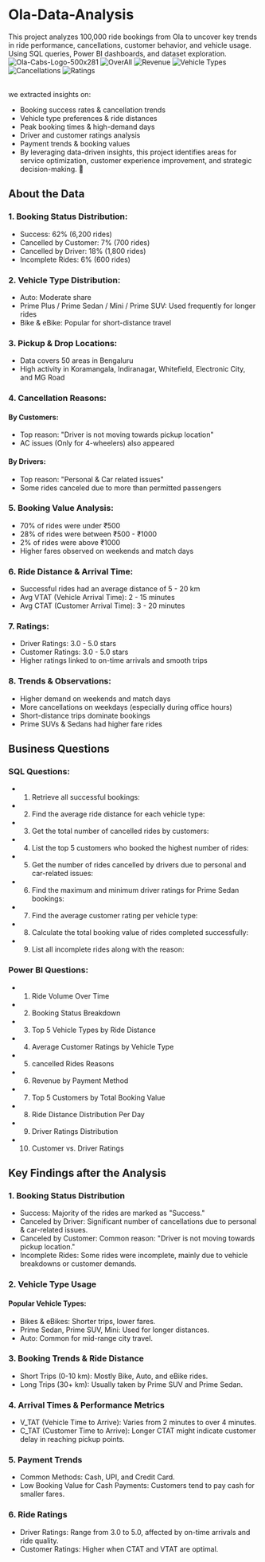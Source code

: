 # Ola-Data-Analysis
This project analyzes 100,000 ride bookings from Ola to uncover key trends in ride performance, cancellations, customer behavior, and vehicle usage. Using SQL queries, Power BI dashboards, and dataset exploration.
![Ola-Cabs-Logo-500x281](https://github.com/user-attachments/assets/f0143e23-2f92-4823-a611-c7819e7faf7d)
![OverAll](https://github.com/user-attachments/assets/71248387-d494-4c2d-85dd-405b7f000b92)
![Revenue](https://github.com/user-attachments/assets/942708ad-9422-40a6-8124-5b46ed9c4797)
![Vehicle Types](https://github.com/user-attachments/assets/52d28ae8-1774-4c8d-9a1d-badba3466ab5)
![Cancellations](https://github.com/user-attachments/assets/95493fc1-2198-4b26-b1a0-24d6b7f3fb27)
![Ratings](https://github.com/user-attachments/assets/60e864b4-e635-4b97-a1c4-c264c65d23c1)



<br/>we extracted insights on:
* Booking success rates & cancellation trends
* Vehicle type preferences & ride distances
* Peak booking times & high-demand days
* Driver and customer ratings analysis
* Payment trends & booking values
* By leveraging data-driven insights, this project identifies areas for service optimization, customer experience improvement, and strategic decision-making. 🚀

## About the Data
### 1. Booking Status Distribution:
* Success: 62% (6,200 rides)
* Cancelled by Customer: 7% (700 rides)
* Cancelled by Driver: 18% (1,800 rides)
* Incomplete Rides: 6% (600 rides)
### 2. Vehicle Type Distribution:
* Auto: Moderate share
* Prime Plus / Prime Sedan / Mini / Prime SUV: Used frequently for longer rides
* Bike & eBike: Popular for short-distance travel
### 3. Pickup & Drop Locations:
* Data covers 50 areas in Bengaluru
* High activity in Koramangala, Indiranagar, Whitefield, Electronic City, and MG Road
### 4. Cancellation Reasons:
#### By Customers:
* Top reason: "Driver is not moving towards pickup location"
* AC issues (Only for 4-wheelers) also appeared
#### By Drivers:
* Top reason: "Personal & Car related issues"
* Some rides canceled due to more than permitted passengers
### 5. Booking Value Analysis:
* 70% of rides were under ₹500
* 28% of rides were between ₹500 - ₹1000
* 2% of rides were above ₹1000
* Higher fares observed on weekends and match days
### 6. Ride Distance & Arrival Time:
* Successful rides had an average distance of 5 - 20 km
* Avg VTAT (Vehicle Arrival Time): 2 - 15 minutes
* Avg CTAT (Customer Arrival Time): 3 - 20 minutes
### 7. Ratings:
* Driver Ratings: 3.0 - 5.0 stars
* Customer Ratings: 3.0 - 5.0 stars
* Higher ratings linked to on-time arrivals and smooth trips
### 8. Trends & Observations:
* Higher demand on weekends and match days
* More cancellations on weekdays (especially during office hours)
* Short-distance trips dominate bookings
* Prime SUVs & Sedans had higher fare rides

## Business Questions
### SQL Questions:
* 1. Retrieve all successful bookings:
* 2. Find the average ride distance for each vehicle type:
* 3. Get the total number of cancelled rides by customers:
* 4. List the top 5 customers who booked the highest number of rides:
* 5. Get the number of rides cancelled by drivers due to personal and car-related issues:
* 6. Find the maximum and minimum driver ratings for Prime Sedan bookings:
* 7. Find the average customer rating per vehicle type:
* 8. Calculate the total booking value of rides completed successfully:
* 9. List all incomplete rides along with the reason:
### Power BI Questions:
* 1. Ride Volume Over Time
* 2. Booking Status Breakdown
* 3. Top 5 Vehicle Types by Ride Distance
* 4. Average Customer Ratings by Vehicle Type
* 5. cancelled Rides Reasons
* 6. Revenue by Payment Method
* 7. Top 5 Customers by Total Booking Value
* 8. Ride Distance Distribution Per Day
* 9. Driver Ratings Distribution
* 10. Customer vs. Driver Ratings

## Key Findings after the Analysis
### 1. Booking Status Distribution
* Success: Majority of the rides are marked as "Success."
* Canceled by Driver: Significant number of cancellations due to personal & car-related issues.
* Canceled by Customer: Common reason: "Driver is not moving towards pickup location."
* Incomplete Rides: Some rides were incomplete, mainly due to vehicle breakdowns or customer demands.
### 2. Vehicle Type Usage
#### Popular Vehicle Types:
* Bikes & eBikes: Shorter trips, lower fares.
* Prime Sedan, Prime SUV, Mini: Used for longer distances.
* Auto: Common for mid-range city travel.
### 3. Booking Trends & Ride Distance
* Short Trips (0-10 km): Mostly Bike, Auto, and eBike rides.
* Long Trips (30+ km): Usually taken by Prime SUV and Prime Sedan.
### 4. Arrival Times & Performance Metrics
* V_TAT (Vehicle Time to Arrive): Varies from 2 minutes to over 4 minutes.
* C_TAT (Customer Time to Arrive): Longer CTAT might indicate customer delay in reaching pickup points.
### 5. Payment Trends
* Common Methods: Cash, UPI, and Credit Card.
* Low Booking Value for Cash Payments: Customers tend to pay cash for smaller fares.
### 6. Ride Ratings
* Driver Ratings: Range from 3.0 to 5.0, affected by on-time arrivals and ride quality.
* Customer Ratings: Higher when CTAT and VTAT are optimal.
